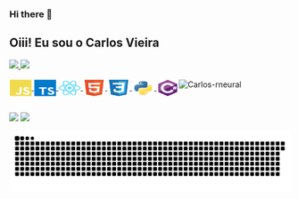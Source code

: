 ### Hi there 👋

## Oiii! Eu sou o Carlos Vieira 
 <div>
  <a href="https://github.com/carlosvico">
  <img height="180em" src="https://github-readme-stats.vercel.app/api?username=carlosvico&show_icons=true&theme=dracula&include_all_commits=true&count_private=true"/>
  <img height="180em" src="https://github-readme-stats.vercel.app/api/top-langs/?username=carlosvico&layout=compact&langs_count=7&theme=dracula"/>
</div>
<div style="display: inline_block"><br>
  <img align="center" alt="Carlos-crl-Js" height="30" width="40" src="https://raw.githubusercontent.com/devicons/devicon/master/icons/javascript/javascript-plain.svg">
  <img align="center" alt="Carlos-Ts" height="30" width="40" src="https://raw.githubusercontent.com/devicons/devicon/master/icons/typescript/typescript-plain.svg">
  <img align="center" alt="Carlos-React" height="30" width="40" src="https://raw.githubusercontent.com/devicons/devicon/master/icons/react/react-original.svg">
  <img align="center" alt="Carlos-HTML" height="30" width="40" src="https://raw.githubusercontent.com/devicons/devicon/master/icons/html5/html5-original.svg">
  <img align="center" alt="Carlos-CSS" height="30" width="40" src="https://raw.githubusercontent.com/devicons/devicon/master/icons/css3/css3-original.svg">
  <img align="center" alt="Carlos-Python" height="30" width="40" src="https://raw.githubusercontent.com/devicons/devicon/master/icons/python/python-original.svg">
  <img align="center" alt="Carlos-Csharp" height="30" width="40" src="https://raw.githubusercontent.com/devicons/devicon/master/icons/csharp/csharp-original.svg">
  <img align="right" alt="Carlos-rneural" width="200px" src="https://media.giphy.com/media/lbcLMX9B6sTsGjUmS3/giphy.gif">
</div>
  
  ##
 
<div> 
  <a href="https://www.linkedin.com/in/carlos-vico/" target="_blank"><img src="https://img.shields.io/badge/-Instagram-%23E4405F?style=for-the-badge&logo=instagram&logoColor=white" target="_blank"></a>
  <a href="https://www.linkedin.com/in/carlos" target="_blank"><img src="https://img.shields.io/badge/-LinkedIn-%230077B5?style=for-the-badge&logo=linkedin&logoColor=white" target="_blank"></a> 
 
  ![Snake animation](https://github.com/carlosvico/carlosvico/blob/output/github-contribution-grid-snake.svg)
 
</div>
